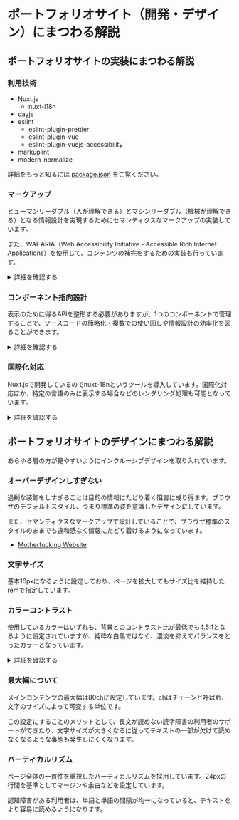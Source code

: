 # ポートフォリオサイト（開発・デザイン）にまつわる解説

## ポートフォリオサイトの実装にまつわる解説

### 利用技術
- Nuxt.js
  - nuxt-i18n
- dayjs
- eslint
  - eslint-plugin-prettier
  - eslint-plugin-vue
  - eslint-plugin-vuejs-accessibility
- markuplint
- modern-normalize

詳細をもっと知るには [package.json](https://github.com/yamanoku/yamanoku.github.io/blob/nuxt/package.json) をご覧ください。

### マークアップ
ヒューマンリーダブル（人が理解できる）とマシンリーダブル（機械が理解できる）となる情報設計を実現するためにセマンティクスなマークアップの実装しています。

また、WAI-ARIA（Web Accessibility Initiative - Accessible Rich Internet Applications）を使用して、コンテンツの補完をするための実装も行っています。

<details>
<summary>詳細を確認する</summary>

```html
<section id="basic" aria-labelledby="basic-heading">
  <global-heading-component
    id="basic-heading"
    :heading-level="2"
    :heading-text="$t('heading.basic')"
  />
</section>
```
aria-labelledbyとsection要素を紐付けることで記事間を移動するときにユーザを支援します。

- [5.3.4 Accessible Name Guidance by Role - WAI-ARIA Authoring Practices 1.1](https://www.w3.org/TR/wai-aria-practices-1.1/#naming_role_guidance)
</details>

### コンポーネント指向設計

表示のために得るAPIを整形する必要がありますが、1つのコンポーネントで管理することで、ソースコードの簡略化・複数での使い回しや情報設計の効率化を図ることができます。

<details>
<summary>詳細を確認する</summary>

たとえばスライド一覧のリストでは以下コンポーネントを使ってレンダリングしています。

```html
<ul>
  <li v-for="list in listItem" :key="list.index">
    <template v-if="list.datetime">
      <span class="time">{{ dateStirngReplace(list.datetime) }}</span>
      -
    </template>
    <i18n v-if="list.isI18n" :path="list.title">
      <global-link-component :link-object="list" />
    </i18n>
    <template v-else-if="list.url">
      <global-link-component :link-object="list" />
    </template>
    <template v-else>
      {{ list.title }}
    </template>
  </li>
</ul>
```

[ListComponent.vue](https://github.com/yamanoku/yamanoku.github.io/blob/nuxt/components/global/ListComponent.vue)
</details>

### 国際化対応
Nuxt.jsで開発しているのでnuxt-18nというツールを導入しています。国際化対応ほか、特定の言語のみに表示する場合などのレンダリング処理も可能となっています。

<details>
<summary>詳細を確認する</summary>
以下は日本語ではない場合に表示される条件式です。

```html
<template v-if="this.$i18n.locale !== 'ja'">
  <em>{{ $t("onlyJPText") }}</em>
</template>
```
</details>

## ポートフォリオサイトのデザインにまつわる解説
あらゆる層の方が見やすいようにインクルーシブデザインを取り入れています。

### オーバーデザインしすぎない
過剰な装飾をしすぎることは目的の情報にたどり着く阻害に成り得ます。ブラウザのデフォルトスタイル、つまり標準の姿を意識したデザインにしています。

また、セマンティクスなマークアップで設計していることで、ブラウザ標準のスタイルのままでも違和感なく情報にたどり着けるようになっています。

- [Motherfucking Website](https://motherfuckingwebsite.com/)

### 文字サイズ
基本16pxになるように設定しており、ページを拡大してもサイズ比を維持したremで指定しています。

### カラーコントラスト
使用しているカラーはいずれも、背景とのコントラスト比が最低でも4.5:1となるように設定されていますが、純粋な白黒ではなく、濃淡を抑えてバランスをとったカラーとなっています。

<details>
<summary>詳細を確認する</summary>

共通で使用できるよう、以下カスタム・プロパティ（CSS変数）を使用して指定しています。

| design_token | value |
| ------------ | ----- |
| `var(--y-black-base)` | rgb(21, 32, 43) |
| `var(--y-white-base)` | rgb(255, 255, 255) |
| `var(--y-white-low)` | rgb(210, 210, 210) |
| `var(--y-white-medium)` | rgba(163, 163, 163) |
| `var(--y-blue-low)` | rgb(90, 190, 255) |
| `var(--y-blue-medium)` | rgb(18, 122, 200) |
| `var(--y-purple-medium)` | rgb(220, 100, 220) |

また、OSの設定によりますが、ダークモード（目に優しい暗い色調）にも対応しています。

- [yama-normalize - npm](https://www.npmjs.com/package/yama-normalize)
</details>

### 最大幅について
メインコンテンツの最大幅は80chに設定しています。chはチェーンと呼ばれ、文字のサイズによって可変する単位です。

この設定にすることのメリットとして、長文が読めない読字障害の利用者のサポートができたり、文字サイズが大きくなるに従ってテキストの一部が欠けて読めなくなるような事態も発生しにくくなります。

### バーティカルリズム

ページ全体の一貫性を重視したバーティカルリズムを採用しています。24pxの行間を基準としてマージンや余白などを設定しています。

認知障害がある利用者は、単語と単語の間隔が均一になっていると、テキストをより容易に読めるようになります。
